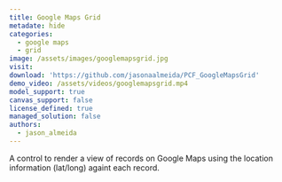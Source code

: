 ```yaml
---
title: Google Maps Grid
metadate: hide
categories:
  - google maps
  - grid
image: /assets/images/googlemapsgrid.jpg
visit:
download: 'https://github.com/jasonaalmeida/PCF_GoogleMapsGrid'
demo_video: /assets/videos/googlemapsgrid.mp4
model_support: true
canvas_support: false
license_defined: true
managed_solution: false
authors:
  - jason_almeida
---
```


A control to render a view of records on Google Maps using the location information (lat/long) againt each record.
